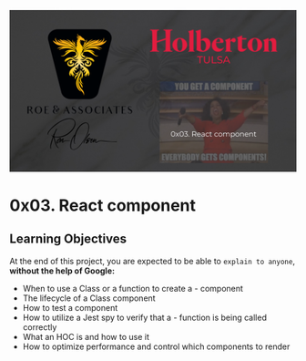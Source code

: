 ![0x03-React_component_banner](https://github.com/ronroeandassociates/assets/blob/master/images/0x03-React_component_banner.png)

# 0x03. React component

## Learning Objectives

At the end of this project, you are expected to be able to `explain to anyone`, **without the help of Google:**

- When to use a Class or a function to create a - component
- The lifecycle of a Class component
- How to test a component
- How to utilize a Jest spy to verify that a - function is being called correctly
- What an HOC is and how to use it
- How to optimize performance and control which components to render
